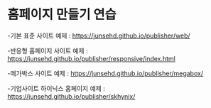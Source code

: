 # 홈페이지 만들기 연습

-기본 표준 사이트 예제 : https://junsehd.github.io/publisher/web/

-반응형 홈페이지 사이트 예제 : https://junsehd.github.io/publisher/responsive/index.html

-메가박스 사이트 예제 : https://junsehd.github.io/publisher/megabox/

-기업사이트 하이닉스 홈페이지 예제 : https://junsehd.github.io/publisher/skhynix/
